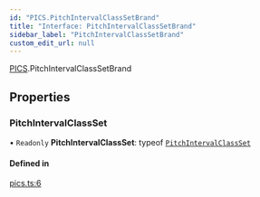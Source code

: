 ```yaml
---
id: "PICS.PitchIntervalClassSetBrand"
title: "Interface: PitchIntervalClassSetBrand"
sidebar_label: "PitchIntervalClassSetBrand"
custom_edit_url: null
---
```


[PICS](../namespaces/PICS.md).PitchIntervalClassSetBrand

## Properties

### PitchIntervalClassSet

• `Readonly` **PitchIntervalClassSet**: typeof [`PitchIntervalClassSet`](PICS.PitchIntervalClassSetBrand.md#pitchintervalclassset)

#### Defined in

[pics.ts:6](https://github.com/noriapi/brand-music/blob/8bafdc9/src/pics.ts#L6)

